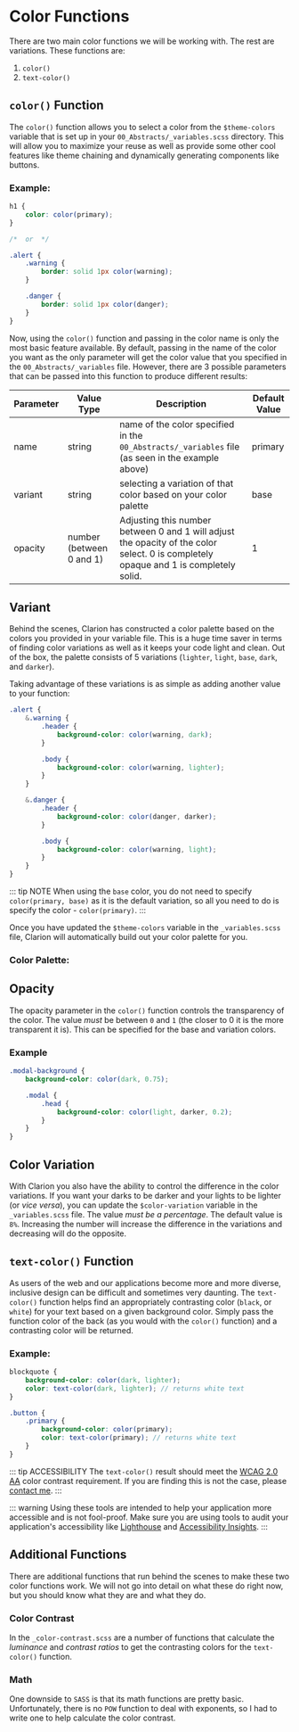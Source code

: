 # Color Functions

There are two main color functions we will be working with. The rest are variations. These functions are:

1. `color()`
2. `text-color()`

## `color()` Function

The `color()` function allows you to select a color from the `$theme-colors` variable that is set up in your `00_Abstracts/_variables.scss` directory. This will allow you to maximize your reuse as well as provide some other cool features like theme chaining and dynamically generating components like buttons.

### Example:

```scss
h1 {
    color: color(primary);
}

/*  or  */

.alert {
    .warning {
        border: solid 1px color(warning);
    }

    .danger {
        border: solid 1px color(danger);
    }
}
```

Now, using the `color()` function and passing in the color name is only the most basic feature available. By default, passing in the name of the color you want as the only parameter will get the color value that you specified in the `00_Abstracts/_variables` file. However, there are 3 possible parameters that can be passed into this function to produce different results: 

| Parameter | Value Type | Description | Default Value |
|---|---|---|---|
| name | string | name of the color specified in the `00_Abstracts/_variables` file (as seen in the example above) | primary |
| variant | string | selecting a variation of that color based on your color palette | base |
| opacity | number (between 0 and 1) | Adjusting this number between 0 and 1 will adjust the opacity of the color select. 0 is completely opaque and 1 is completely solid. | 1 |

## Variant

Behind the scenes, Clarion has constructed a color palette based on the colors you provided in your variable file. This is a huge time saver in terms of finding color variations as well as it keeps your code light and clean. Out of the box, the palette consists of 5 variations (`lighter`, `light`, `base`, `dark`, and `darker`).

Taking advantage of these variations is as simple as adding another value to your function:

```scss
.alert {
    &.warning {
        .header {
            background-color: color(warning, dark);
        }

        .body {
            background-color: color(warning, lighter);
        }
    }

    &.danger {
        .header {
            background-color: color(danger, darker);
        }

        .body {
            background-color: color(warning, light);
        }
    }
}
```

::: tip NOTE
When using the `base` color, you do not need to specify `color(primary, base)` as it is the default variation, so all you need to do is specify the color - `color(primary)`.
:::

Once you have updated the `$theme-colors` variable in the `_variables.scss` file, Clarion will automatically build out your color palette for you.

### Color Palette:

<color-palette />

## Opacity

The opacity parameter in the `color()` function controls the transparency of the color. The value _must_ be between `0` and `1` (the closer to 0 it is the more transparent it is). This can be specified for the base and variation colors.

### Example

```scss
.modal-background {
    background-color: color(dark, 0.75);

    .modal {
        .head {
            background-color: color(light, darker, 0.2);
        }
    }
}
```

## Color Variation

With Clarion you also have the ability to control the difference in the color variations. If you want your darks to be darker and your lights to be lighter (or _vice versa_), you can update the `$color-variation` variable in the `_variables.scss` file. The value _must be a percentage_. The default value is `8%`. Increasing the number will increase the difference in the variations and decreasing will do the opposite.

## `text-color()` Function

As users of the web and our applications become more and more diverse, inclusive design can be difficult and sometimes very daunting. The `text-color()` function helps find an appropriately contrasting color (`black`, or `white`) for your text based on a given background color. Simply pass the function color of the back (as you would with the `color()` function) and a contrasting color will be returned.

### Example:

```scss
blockquote {
    background-color: color(dark, lighter);
    color: text-color(dark, lighter); // returns white text
}

.button {
    .primary {
        background-color: color(primary);
        color: text-color(primary); // returns white text
    }
}
```

::: tip ACCESSIBILITY
The `text-color()` result should meet the [WCAG 2.0 AA](https://www.w3.org/TR/UNDERSTANDING-WCAG20/visual-audio-contrast-contrast.html) color contrast requirement. If you are finding this is not the case, please [contact me](/contact/).
:::

::: warning
Using these tools are intended to help your application more accessible and is not fool-proof. Make sure you are using tools to audit your application's accessibility like [Lighthouse](https://developers.google.com/web/tools/lighthouse/) and [Accessibility Insights](https://accessibilityinsights.io/).
:::

## Additional Functions

There are additional functions that run behind the scenes to make these two color functions work. We will not go into detail on what these do right now, but you should know what they are and what they do.

### Color Contrast

In the `_color-contrast.scss` are a number of functions that calculate the _luminance_ and _contrast ratios_ to get the contrasting colors for the `text-color()` function.

### Math

One downside to `SASS` is that its math functions are pretty basic. Unfortunately, there is no `POW` function to deal with exponents, so I had to write one to help calculate the color contrast.
